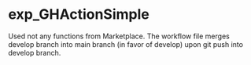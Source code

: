 # exp_GHActionSimple
Used not any functions from Marketplace.
The workflow file merges develop branch into main branch (in favor of develop) upon git push into develop branch.
